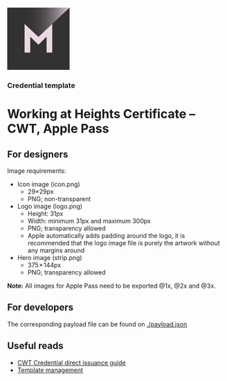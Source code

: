 [![MATTR](/docs/assets/mattr-logo-square.svg)](https://github.com/mattrglobal)

### Credential template  
# Working at Heights Certificate – CWT, Apple Pass

## For designers

Image requirements: 

- Icon image (icon.png)
    - 29×29px
    - PNG; non-transparent
- Logo image (logo.png)
    - Height: 31px 
    - Width: minimum 31px and maximum 300px
    - PNG; transparency allowed
    - Apple automatically adds padding around the logo, it is recommended that the logo image file is purely the artwork without any margins around
- Hero image (strip.png)
    - 375 × 144px
    - PNG; transparency allowed

**Note:** All images for Apple Pass need to be exported @1x, @2x and @3x. 

## For developers

The corresponding payload file can be found on [./payload.json](./payload.json)

## Useful reads

- [CWT Credential direct issuance guide](https://learn.mattr.global/guides/issuance-direct/cwt)
- [Template management](https://learn.mattr.global/guides/issuance-direct/cwt/apple-templates)
